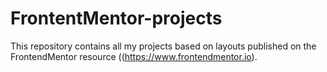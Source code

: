 # FrontentMentor-projects
 
This repository contains all my projects based on layouts published on the FrontendMentor resource ((https://www.frontendmentor.io).
